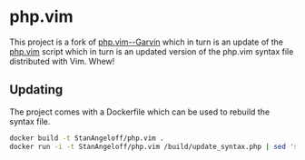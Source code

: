 php.vim
=======

This project is a fork of [php.vim--Garvin][garvin] which in turn is an update of the [php.vim][php-vim] script which in turn is an updated version of the php.vim syntax file distributed with Vim. Whew!

  [garvin]:  https://github.com/vim-scripts/php.vim--Garvin
  [php-vim]: http://www.vim.org/scripts/script.php?script_id=2874


Updating
--------

The project comes with a Dockerfile which can be used to rebuild the syntax file.

```bash
docker build -t StanAngeloff/php.vim .
docker run -i -t StanAngeloff/php.vim /build/update_syntax.php | sed 's/\x0D$//' > syntax/php.vim
```
